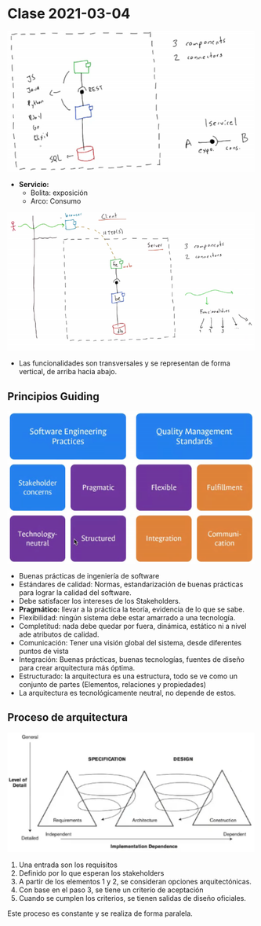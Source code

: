 # Clase 2021-03-04

![Arquitectura sencilla](images/009.png)

- **Servicio:**
  - Bolita: exposición
  - Arco: Consumo

![Arquitectura Cliente-Servidor](images/00A.png)

- Las funcionalidades son transversales y se representan de forma vertical, de arriba hacia abajo.

## Principios Guiding

![Principios Guiding](images/00B.png)

- Buenas prácticas de ingeniería de software
- Estándares de calidad: Normas, estandarización de buenas prácticas para lograr la calidad del software.
- Debe satisfacer los intereses de los Stakeholders.
- **Pragmático:** llevar a la práctica la teoría, evidencia de lo que se sabe.
- Flexibilidad: ningún sistema debe estar amarrado a una tecnología.
- Completitud: nada debe quedar por fuera, dinámica, estático ni a nivel ade atributos de calidad.
- Comunicación: Tener una visión global del sistema, desde diferentes puntos de vista
- Integración: Buenas prácticas, buenas tecnologías, fuentes de diseño para crear arquitectura más óptima.
- Estructurado: la arquitectura es una estructura, todo se ve como un conjunto de partes (Elementos, relaciones y propiedades)
- La arquitectura es tecnológicamente neutral, no depende de estos.

## Proceso de arquitectura

![Resultados del proceso](images/00C.png)

1. Una entrada son los requisitos
2. Definido por lo que esperan los stakeholders
3. A partir de los elementos 1 y 2, se consideran opciones arquitectónicas.
4. Con base en el paso 3, se tiene un criterío de aceptación
5. Cuando se cumplen los criterios, se tienen salidas de diseño oficiales.

Este proceso es constante y se realiza de forma paralela.